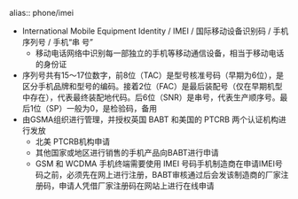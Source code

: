 alias:: phone/imei
- International Mobile Equipment Identity / IMEI / 国际移动设备识别码 / 手机序列号 / 手机“串 号”
  - 移动电话网络中识别每一部独立的手机等移动通信设备，相当于移动电话的身份证
- 序列号共有15～17位数字，前8位（TAC）是型号核准号码（早期为6位），是区分手机品牌和型号的编码。接着2位（FAC）是最后装配号（仅在早期机型中存在），代表最终装配地代码。后6位（SNR）是串号，代表生产顺序号。最后1位（SP）一般为0，是检验码，备用
- 由GSMA组织进行管理，并授权英国 BABT 和美国的 PTCRB 两个认证机构进行发放
  - 北美 PTCRB机构申请
  - 其他国家或地区进行销售的手机产品向BABT进行申请
  - GSM 和 WCDMA 手机终端需要使用 IMEI 号码手机制造商在申请IMEI号码之前，必须先在网上进行注册，BABT审核通过后会发该制造商的厂家注册码，申请人凭借厂家注册码在网站上进行在线申请